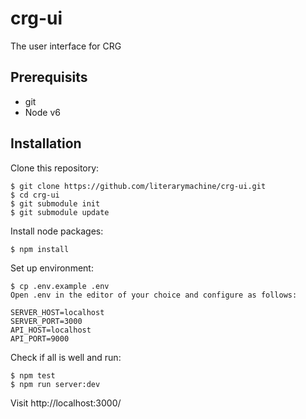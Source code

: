 # crg-ui
The user interface for CRG

## Prerequisits

- git
- Node v6

## Installation

Clone this repository:
```
$ git clone https://github.com/literarymachine/crg-ui.git
$ cd crg-ui
$ git submodule init
$ git submodule update
```

Install node packages:
```
$ npm install
```

Set up environment:
```
$ cp .env.example .env
Open .env in the editor of your choice and configure as follows:

SERVER_HOST=localhost
SERVER_PORT=3000
API_HOST=localhost
API_PORT=9000
```

Check if all is well and run:
```
$ npm test
$ npm run server:dev
```

Visit http://localhost:3000/
